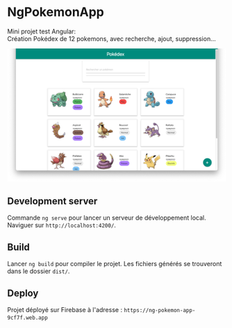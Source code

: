 # NgPokemonApp

Mini projet test Angular:  
Création Pokédex de 12 pokemons, avec recherche, ajout, suppression...

![Pokédex](app.png)

## Development server

Commande `ng serve` pour lancer un serveur de développement local. Naviguer sur `http://localhost:4200/`.

## Build

Lancer `ng build` pour compiler le projet. Les fichiers générés se trouveront dans le dossier `dist/`.


## Deploy
Projet déployé sur Firebase à l'adresse : `https://ng-pokemon-app-9cf7f.web.app`
